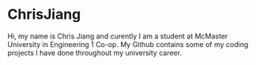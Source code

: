 # ChrisJiang
Hi, my name is Chris Jiang and curently I am a student at McMaster University in Engineering 1 Co-op.
My Github contains some of my coding projects I have done throughout my university career.
